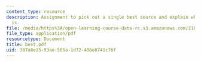 ```yaml
---
content_type: resource
description: Assignment to pick out a single best source and explain what its significance
  is.
file: /media/https%3A/open-learning-course-data-rc.s3.amazonaws.com/21h-206-american-consumer-culture-fall-2007/387a8e2593ae505a1d72486e8741c76f_best.pdf
file_type: application/pdf
resourcetype: Document
title: best.pdf
uid: 387a8e25-93ae-505a-1d72-486e8741c76f
---
```

